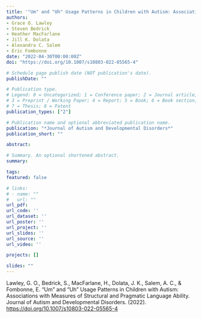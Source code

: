 ```yaml
---
title: '"Um" and "Uh" Usage Patterns in Children with Autism: Associations with Measures of Structural and Pragmatic Language Ability'
authors:
- Grace O. Lawley
- Steven Bedrick
- Heather MacFarlane
- Jill K. Dolata
- Alexandra C. Salem
- Eric Fombonne
date: "2022-04-30T00:00:00Z"
doi: "https://doi.org/10.1007/s10803-022-05565-4"

# Schedule page publish date (NOT publication's date).
publishDate: ""

# Publication type.
# Legend: 0 = Uncategorized; 1 = Conference paper; 2 = Journal article;
# 3 = Preprint / Working Paper; 4 = Report; 5 = Book; 6 = Book section;
# 7 = Thesis; 8 = Patent
publication_types: ["2"]

# Publication name and optional abbreviated publication name.
publication: "*Journal of Autism and Developmental Disorders*"
publication_short: ""

abstract: 

# Summary. An optional shortened abstract.
summary: 

tags:
featured: false

# links:
# - name: ""
#   url: ""
url_pdf: 
url_code: ''
url_dataset: ''
url_poster: ''
url_project: ''
url_slides: ''
url_source: ''
url_video: ''

projects: []

slides: ""
---
```


Lawley, G. O., Bedrick, S., MacFarlane, H., Dolata, J. K., Salem, A. C., & Fombonne, E. “Um” and “Uh” Usage Patterns in Children with Autism: Associations with Measures of Structural and Pragmatic Language Ability. Journal of Autism and Developmental Disorders. (2022). https://doi.org/10.1007/s10803-022-05565-4
